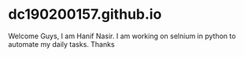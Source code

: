 # dc190200157.github.io
Welcome Guys,
I am Hanif Nasir. I am working on selnium in python to automate my daily tasks.
Thanks
